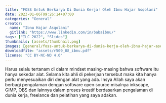 ```yaml
---
title: "FOSS Untuk Berkarya Di Dunia Kerja! Oleh Ibnu Hajar Asqolani"
date: 2023-01-06T09:26:14+07:00
categories: "General"
creator: 
  name: "Ibnu Hajar Asqolani"
  gitlink: "https://www.linkedin.com/in/babaibnu/"
tags: ["ILC 2022", "Slides"]
thumbnails: [assets/thumbnail.png]
images: [general/foss-untuk-berkarya-di-dunia-kerja-oleh-ibnu-hajar-asqolani/assets/thumbnail.png]
downloadfile: "assets/r509_08_ibnu.pdf"
license: "CC BY-NC-ND 4.0"
---
```

Harus selalu tertanam di dalam mindset masing-masing bahwa software itu hanya sekedar alat. Selama kita ahli di pekerjaan tersebut maka kita hanya perlu menyesuaikan diri dengan alat yang ada. Insya Allah saya akan berbagi pengalaman dengan software open source misalnya inkscape, GIMP, OBS dan lainnya dalam proses kreatif berdasarkan pengalaman di dunia kerja, freelance dan pelatihan yang saya adakan.